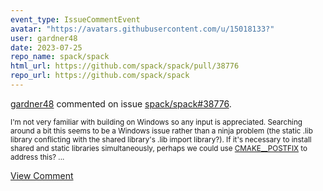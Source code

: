 ```yaml
---
event_type: IssueCommentEvent
avatar: "https://avatars.githubusercontent.com/u/15018133?"
user: gardner48
date: 2023-07-25
repo_name: spack/spack
html_url: https://github.com/spack/spack/pull/38776
repo_url: https://github.com/spack/spack
---
```


<a href='https://github.com/gardner48' target='_blank'>gardner48</a> commented on issue <a href='https://github.com/spack/spack/pull/38776' target='_blank'>spack/spack#38776</a>.

<small>I'm not very familiar with building on Windows so any input is appreciated. Searching around a bit this seems to be a Windows issue rather than a ninja problem (the static .lib library conflicting with the shared library's .lib import library?). If it's necessary to install shared and static libraries simultaneously, perhaps we could use [CMAKE_<CONFIG>_POSTFIX](https://cmake.org/cmake/help/latest/variable/CMAKE_CONFIG_POSTFIX.html) to address this?  ...</small>

<a href='https://github.com/spack/spack/pull/38776' target='_blank'>View Comment</a>